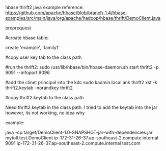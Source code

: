 hbase thrift2 java example reference: https://github.com/apache/hbase/blob/branch-1.4/hbase-examples/src/main/java/org/apache/hadoop/hbase/thrift/DemoClient.java

preprequest

#create hbase table:

create 'example', 'family1'

#copy user key tab to the class path

#run the thrift2:
sudo /usr/lib/hbase/bin/hbase-daemon.sh start thrift2 -p 9091 --infoport 9096

#add the clinet principal into the kdc
sudo kadmin.local
ank thrift2
xst -k thrift2.keytab -norandkey thrift2

#copy thrift2.keytab to the class path


Need thrift2.keytab in the class path. I tried to add the keytab into the jar however, its not working, no idea why

example:

java -cp target/DemoClient-1.0-SNAPSHOT-jar-with-dependencies.jar mytoll.test.DemoClient ip-172-31-26-37.ap-southeast-2.compute.internal 9091 ip-172-31-26-37.ap-southeast-2.compute.internal test.com
